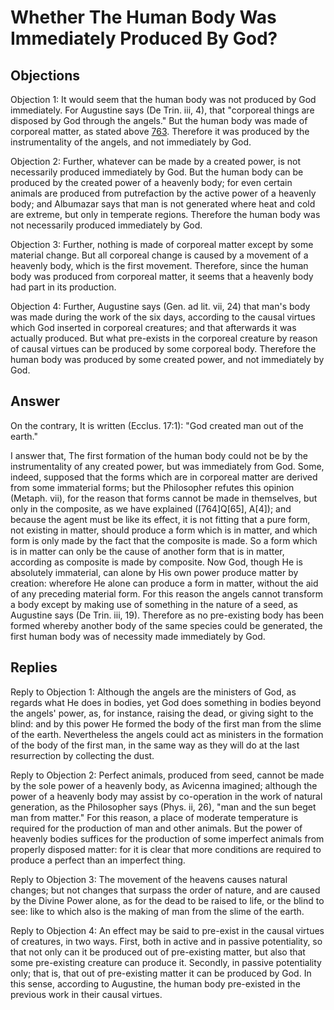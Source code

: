# Whether The Human Body Was Immediately Produced By God?

## Objections

Objection 1: It would seem that the human body was not produced by God immediately. For Augustine says (De Trin. iii, 4), that "corporeal things are disposed by God through the angels." But the human body was made of corporeal matter, as stated above [763](A[1]). Therefore it was produced by the instrumentality of the angels, and not immediately by God.

Objection 2: Further, whatever can be made by a created power, is not necessarily produced immediately by God. But the human body can be produced by the created power of a heavenly body; for even certain animals are produced from putrefaction by the active power of a heavenly body; and Albumazar says that man is not generated where heat and cold are extreme, but only in temperate regions. Therefore the human body was not necessarily produced immediately by God.

Objection 3: Further, nothing is made of corporeal matter except by some material change. But all corporeal change is caused by a movement of a heavenly body, which is the first movement. Therefore, since the human body was produced from corporeal matter, it seems that a heavenly body had part in its production.

Objection 4: Further, Augustine says (Gen. ad lit. vii, 24) that man's body was made during the work of the six days, according to the causal virtues which God inserted in corporeal creatures; and that afterwards it was actually produced. But what pre-exists in the corporeal creature by reason of causal virtues can be produced by some corporeal body. Therefore the human body was produced by some created power, and not immediately by God.

## Answer

On the contrary, It is written (Ecclus. 17:1): "God created man out of the earth."

I answer that, The first formation of the human body could not be by the instrumentality of any created power, but was immediately from God. Some, indeed, supposed that the forms which are in corporeal matter are derived from some immaterial forms; but the Philosopher refutes this opinion (Metaph. vii), for the reason that forms cannot be made in themselves, but only in the composite, as we have explained ([764]Q[65], A[4]); and because the agent must be like its effect, it is not fitting that a pure form, not existing in matter, should produce a form which is in matter, and which form is only made by the fact that the composite is made. So a form which is in matter can only be the cause of another form that is in matter, according as composite is made by composite. Now God, though He is absolutely immaterial, can alone by His own power produce matter by creation: wherefore He alone can produce a form in matter, without the aid of any preceding material form. For this reason the angels cannot transform a body except by making use of something in the nature of a seed, as Augustine says (De Trin. iii, 19). Therefore as no pre-existing body has been formed whereby another body of the same species could be generated, the first human body was of necessity made immediately by God.

## Replies

Reply to Objection 1: Although the angels are the ministers of God, as regards what He does in bodies, yet God does something in bodies beyond the angels' power, as, for instance, raising the dead, or giving sight to the blind: and by this power He formed the body of the first man from the slime of the earth. Nevertheless the angels could act as ministers in the formation of the body of the first man, in the same way as they will do at the last resurrection by collecting the dust.

Reply to Objection 2: Perfect animals, produced from seed, cannot be made by the sole power of a heavenly body, as Avicenna imagined; although the power of a heavenly body may assist by co-operation in the work of natural generation, as the Philosopher says (Phys. ii, 26), "man and the sun beget man from matter." For this reason, a place of moderate temperature is required for the production of man and other animals. But the power of heavenly bodies suffices for the production of some imperfect animals from properly disposed matter: for it is clear that more conditions are required to produce a perfect than an imperfect thing.

Reply to Objection 3: The movement of the heavens causes natural changes; but not changes that surpass the order of nature, and are caused by the Divine Power alone, as for the dead to be raised to life, or the blind to see: like to which also is the making of man from the slime of the earth.

Reply to Objection 4: An effect may be said to pre-exist in the causal virtues of creatures, in two ways. First, both in active and in passive potentiality, so that not only can it be produced out of pre-existing matter, but also that some pre-existing creature can produce it. Secondly, in passive potentiality only; that is, that out of pre-existing matter it can be produced by God. In this sense, according to Augustine, the human body pre-existed in the previous work in their causal virtues.
